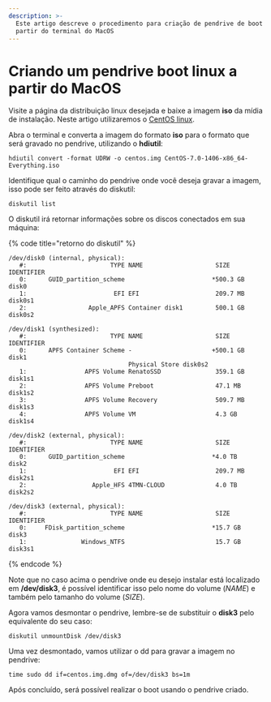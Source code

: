 ```yaml
---
description: >-
  Este artigo descreve o procedimento para criação de pendrive de boot linux a
  partir do terminal do MacOS
---
```


# Criando um pendrive boot linux a partir do MacOS

Visite a página da distribuição linux desejada e baixe a imagem **iso** da mídia de instalação. Neste artigo utilizaremos o [CentOS linux](https://www.centos.org/download/).

Abra o terminal e converta a imagem do formato **iso** para o formato que será gravado no pendrive, utilizando o **hdiutil**:

```text
hdiutil convert -format UDRW -o centos.img CentOS-7.0-1406-x86_64-Everything.iso
```

Identifique qual o caminho do pendrive onde você deseja gravar a imagem, isso pode ser feito através do diskutil:

```text
diskutil list
```

O diskutil irá retornar informações sobre os discos conectados em sua máquina:

{% code title="retorno do diskutil" %}
```text
/dev/disk0 (internal, physical):
   #:                       TYPE NAME                    SIZE       IDENTIFIER
   0:      GUID_partition_scheme                        *500.3 GB   disk0
   1:                        EFI EFI                     209.7 MB   disk0s1
   2:                 Apple_APFS Container disk1         500.1 GB   disk0s2

/dev/disk1 (synthesized):
   #:                       TYPE NAME                    SIZE       IDENTIFIER
   0:      APFS Container Scheme -                      +500.1 GB   disk1
                                 Physical Store disk0s2
   1:                APFS Volume RenatoSSD               359.1 GB   disk1s1
   2:                APFS Volume Preboot                 47.1 MB    disk1s2
   3:                APFS Volume Recovery                509.7 MB   disk1s3
   4:                APFS Volume VM                      4.3 GB     disk1s4

/dev/disk2 (external, physical):
   #:                       TYPE NAME                    SIZE       IDENTIFIER
   0:      GUID_partition_scheme                        *4.0 TB     disk2
   1:                        EFI EFI                     209.7 MB   disk2s1
   2:                  Apple_HFS 4TMN-CLOUD              4.0 TB     disk2s2

/dev/disk3 (external, physical):
   #:                       TYPE NAME                    SIZE       IDENTIFIER
   0:     FDisk_partition_scheme                        *15.7 GB    disk3
   1:               Windows_NTFS                         15.7 GB    disk3s1
```
{% endcode %}

Note que no caso acima o pendrive onde eu desejo instalar está localizado em **/dev/disk3**, é possível identificar isso pelo nome do volume \(_NAME_\) e também pelo  tamanho do volume \(_SIZE_\).

Agora vamos desmontar o pendrive, lembre-se de substituir o **disk3** pelo equivalente do seu caso:

```text
diskutil unmountDisk /dev/disk3
```

Uma vez desmontado, vamos utilizar o dd para gravar a imagem no pendrive:

```text
time sudo dd if=centos.img.dmg of=/dev/disk3 bs=1m
```

Após concluído, será possível realizar o boot usando o pendrive criado.

